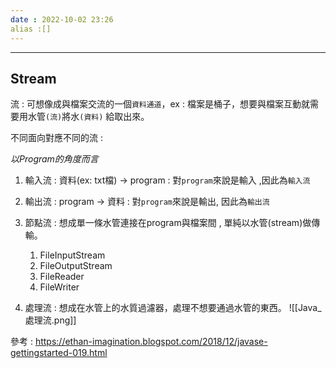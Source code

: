 ```yaml
---
date : 2022-10-02 23:26 
alias :[]
---
```


---
## Stream
流 : 可想像成與檔案交流的一個`資料通道`，ex : 檔案是桶子，想要與檔案互動就需要用水管`(流)`將水`(資料)` 給取出來。

不同面向對應不同的流 :

*以Program的角度而言*
1. 輸入流 : 資料(ex: txt檔) -> program : 對`program`來說是輸入 ,因此為`輸入流`
2. 輸出流 : program -> 資料 : 對`program`來說是輸出, 因此為`輸出流`

1. 節點流 : 想成單一條水管連接在program與檔案間 , 單純以水管(stream)做傳輸。
	1. FileInputStream 
	2. FileOutputStream
	3. FileReader
	4. FileWriter

2. 處理流 : 想成在水管上的水質過濾器，處理不想要通過水管的東西。
	![[Java_處理流.png]]


參考 : https://ethan-imagination.blogspot.com/2018/12/javase-gettingstarted-019.html


